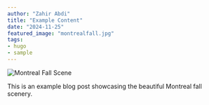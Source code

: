 ```yaml
---
author: "Zahir Abdi"
title: "Example Content"
date: "2024-11-25"
featured_image: "montrealfall.jpg"
tags: 
- hugo
- sample
---
```


![Montreal Fall Scene](../montrealfall.jpg)

This is an example blog post showcasing the beautiful Montreal fall scenery.